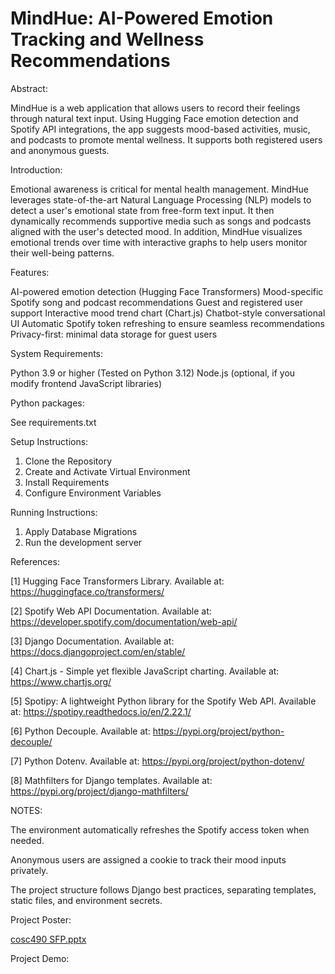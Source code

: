 # MindHue: AI-Powered Emotion Tracking and Wellness Recommendations

Abstract:

MindHue is a web application that allows users to record their feelings through natural text input.
Using Hugging Face emotion detection and Spotify API integrations, the app suggests mood-based activities,
music, and podcasts to promote mental wellness. It supports both registered users and anonymous guests.

Introduction:

Emotional awareness is critical for mental health management.
MindHue leverages state-of-the-art Natural Language Processing (NLP) models to detect a user's emotional state from free-form text input.
It then dynamically recommends supportive media such as songs and podcasts aligned with the user's detected mood.
In addition, MindHue visualizes emotional trends over time with interactive graphs to help users monitor their well-being patterns.

Features:

AI-powered emotion detection (Hugging Face Transformers)
Mood-specific Spotify song and podcast recommendations
Guest and registered user support
Interactive mood trend chart (Chart.js)
Chatbot-style conversational UI
Automatic Spotify token refreshing to ensure seamless recommendations
Privacy-first: minimal data storage for guest users

System Requirements:

Python 3.9 or higher (Tested on Python 3.12)
Node.js (optional, if you modify frontend JavaScript libraries)

Python packages:

See requirements.txt

Setup Instructions:

1. Clone the Repository
2. Create and Activate Virtual Environment
3. Install Requirements
4. Configure Environment Variables

Running Instructions:

1. Apply Database Migrations
2. Run the development server

References:

[1] Hugging Face Transformers Library. Available at: https://huggingface.co/transformers/

[2] Spotify Web API Documentation. Available at: https://developer.spotify.com/documentation/web-api/

[3] Django Documentation. Available at: https://docs.djangoproject.com/en/stable/

[4] Chart.js - Simple yet flexible JavaScript charting. Available at: https://www.chartjs.org/

[5] Spotipy: A lightweight Python library for the Spotify Web API. Available at: https://spotipy.readthedocs.io/en/2.22.1/

[6] Python Decouple. Available at: https://pypi.org/project/python-decouple/

[7] Python Dotenv. Available at: https://pypi.org/project/python-dotenv/

[8] Mathfilters for Django templates. Available at: https://pypi.org/project/django-mathfilters/


NOTES:

The environment automatically refreshes the Spotify access token when needed.

Anonymous users are assigned a cookie to track their mood inputs privately.

The project structure follows Django best practices, separating templates, static files, and environment secrets.


Project Poster:

[cosc490 SFP.pptx](https://github.com/user-attachments/files/19927053/cosc490.SFP.pptx)

Project Demo:

